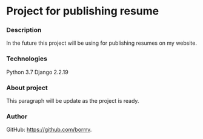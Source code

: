 # Project for publishing resume
### Description
In the future this project will be using for publishing resumes on my website.
### Technologies
Python 3.7
Django 2.2.19
### About project
This paragraph will be update as the project is ready.
### Author
GitHub: https://github.com/borrrv.
